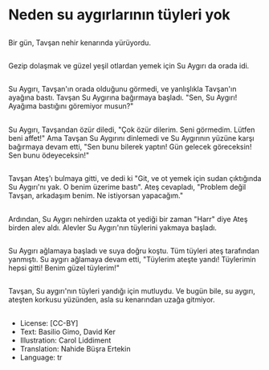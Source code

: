 # Neden su aygırlarının tüyleri yok

##
Bir gün, Tavşan nehir kenarında yürüyordu.

##
Gezip dolaşmak ve güzel yeşil otlardan yemek için Su Aygırı da orada idi.

##
Su Aygırı, Tavşan'ın orada olduğunu görmedi, ve yanlışlıkla Tavşan'ın ayağına bastı. Tavşan Su Aygırına bağırmaya başladı. "Sen, Su Aygırı! Ayağıma bastığını göremiyor musun?"

##
Su Aygırı, Tavşandan özür diledi, "Çok özür dilerim. Seni görmedim. Lütfen beni affet!" Ama Tavşan Su Aygırını dinlemedi ve Su Aygırının yüzüne karşı bağırmaya devam etti, "Sen bunu bilerek yaptın! Gün gelecek göreceksin! Sen bunu ödeyeceksin!"

##
Tavşan Ateş'ı bulmaya gitti, ve dedi ki "Git, ve ot yemek için sudan çıktığında Su Aygırı'nı yak. O benim üzerime bastı". Ateş cevapladı, "Problem değil Tavşan, arkadaşım benim. Ne istiyorsan yapacağım."

##
Ardından, Su Aygırı nehirden uzakta ot yediği bir zaman "Harr" diye Ateş birden alev aldı. Alevler Su Aygırı'nın tüylerini yakmaya başladı.

##
Su Aygırı ağlamaya başladı ve suya doğru koştu. Tüm tüyleri ateş tarafından yanmıştı. Su aygırı ağlamaya devam etti, "Tüylerim ateşte yandı! Tüylerimin hepsi gitti! Benim güzel tüylerim!"

##
Tavşan, Su aygırı'nın tüyleri yandığı için mutluydu. Ve bugün bile, su aygırı, ateşten korkusu yüzünden, asla su kenarından uzağa gitmiyor.

##
* License: [CC-BY]
* Text: Basilio Gimo, David Ker
* Illustration: Carol Liddiment
* Translation: Nahide Büşra Ertekin
* Language: tr
